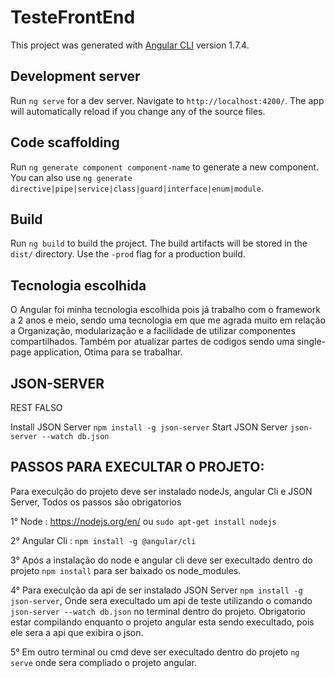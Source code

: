 # TesteFrontEnd

This project was generated with [Angular CLI](https://github.com/angular/angular-cli) version 1.7.4.

## Development server

Run `ng serve` for a dev server. Navigate to `http://localhost:4200/`. The app will automatically reload if you change any of the source files.

## Code scaffolding

Run `ng generate component component-name` to generate a new component. You can also use `ng generate directive|pipe|service|class|guard|interface|enum|module`.

## Build

Run `ng build` to build the project. The build artifacts will be stored in the `dist/` directory. Use the `-prod` flag for a production build.

## Tecnologia escolhida

O Angular foi minha tecnologia escolhida pois já trabalho com o framework a 2 anos e meio, sendo uma tecnologia em que me agrada muito em relação a
Organização, modularização e a facilidade de utilizar componentes compartilhados. Também por atualizar partes de codigos sendo uma single-page application, Otima para se trabalhar. 

## JSON-SERVER
REST FALSO

Install JSON Server `npm install -g json-server`
Start JSON Server `json-server --watch db.json`

## PASSOS PARA EXECULTAR O PROJETO:
Para execulção do projeto deve ser instalado nodeJs, angular Cli e JSON Server, Todos os passos são obrigatorios

1° Node : https://nodejs.org/en/ ou `sudo apt-get install nodejs`

2° Angular Cli : `npm install -g @angular/cli`

3° Após a instalação do node e angular cli deve ser execultado dentro do projeto `npm install` para ser baixado os node_modules.

4° Para execulção da api de ser instalado JSON Server `npm install -g json-server`, Onde sera execultado um api de teste utilizando o comando `json-server --watch db.json` no terminal dentro do projeto. Obrigatorio estar compilando enquanto o projeto angular esta sendo execultado, pois ele sera a api que exibira o json.

5° Em outro terminal ou cmd deve ser execultado dentro do projeto `ng serve` onde sera compliado o projeto angular.





